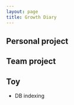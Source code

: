 ```yaml
---
layout: page
title: Growth Diary
---   
```


## Personal project

## Team project

## Toy 
  - DB indexing


